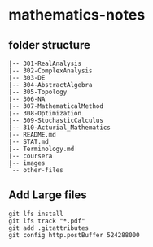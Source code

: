 # mathematics-notes

## folder structure

```
|-- 301-RealAnalysis
|-- 302-ComplexAnalysis
|-- 303-DE
|-- 304-AbstractAlgebra
|-- 305-Topology
|-- 306-NA
|-- 307-MathematicalMethod
|-- 308-Optimization
|-- 309-StochasticCalculus
|-- 310-Acturial_Mathematics
|-- README.md
|-- STAT.md
|-- Terminology.md
|-- coursera
|-- images
`-- other-files
```

## Add Large files

```
git lfs install
git lfs track "*.pdf"
git add .gitattributes
git config http.postBuffer 524288000
```
